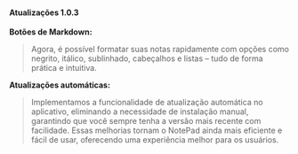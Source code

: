 #### Atualizações 1.0.3

**Botões de Markdown:** 

> Agora, é  possível formatar suas notas rapidamente com opções como negrito, itálico, sublinhado, cabeçalhos e listas – tudo de forma prática e intuitiva.



**Atualizações automáticas:** 

> Implementamos a funcionalidade de atualização automática no aplicativo, eliminando a necessidade de instalação manual, garantindo que você sempre tenha a versão mais recente com facilidade.
Essas melhorias tornam o NotePad ainda mais eficiente e fácil de usar, oferecendo uma experiência melhor para os usuários. 
